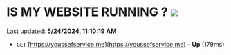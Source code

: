 # IS MY WEBSITE RUNNING ? [![](https://img.shields.io/static/v1?label=Sponsor&message=%E2%9D%A4&logo=GitHub&color=%23fe8e86)](https://github.com/sponsors/<username>)

Last updated: **5/24/2024, 11:10:19 AM**

- `GET` [https://youssefservice.me](https://youssefservice.me) - **Up** (179ms)
